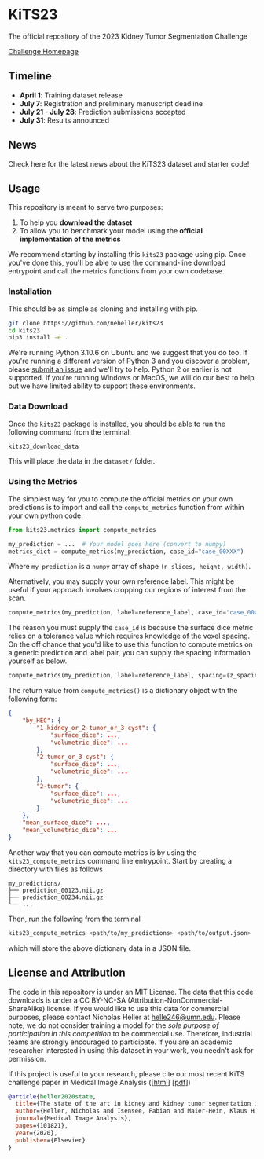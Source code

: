 # KiTS23

The official repository of the 2023 Kidney Tumor Segmentation Challenge

[Challenge Homepage](https://kits23.kits-challenge.org/)

## Timeline

- **April 1**: Training dataset release
- **July 7**: Registration and preliminary manuscript deadline
- **July 21 - July 28**: Prediction submissions accepted
- **July 31**: Results announced

## News

Check here for the latest news about the KiTS23 dataset and starter code!

## Usage

This repository is meant to serve two purposes:

1. To help you **download the dataset**
2. To allow you to benchmark your model using the **official implementation of the metrics**

We recommend starting by installing this `kits23` package using pip. Once you've done this, you'll be able to use the command-line download entrypoint and call the metrics functions from your own codebase.

### Installation

This should be as simple as cloning and installing with pip.

```bash
git clone https://github.com/neheller/kits23
cd kits23
pip3 install -e .
```

We're running Python 3.10.6 on Ubuntu and we suggest that you do too. If you're running a different version of Python 3 and you discover a problem, please [submit an issue](https://github.com/neheller/kits23/issues/new) and we'll try to help. Python 2 or earlier is not supported. If you're running Windows or MacOS, we will do our best to help but we have limited ability to support these environments.

### Data Download

Once the `kits23` package is installed, you should be able to run the following command from the terminal.

```bash
kits23_download_data
```

This will place the data in the `dataset/` folder.

### Using the Metrics

The simplest way for you to compute the official metrics on your own predictions is to import and call the `compute_metrics` function from within your own python code.

```python
from kits23.metrics import compute_metrics

my_prediction = ...  # Your model goes here (convert to numpy)
metrics_dict = compute_metrics(my_prediction, case_id="case_00XXX")
```

Where `my_prediction` is a `numpy` array of shape `(n_slices, height, width)`.

Alternatively, you may supply your own reference label. This might be useful if your approach involves cropping our regions of interest from the scan.

```python
compute_metrics(my_prediction, label=reference_label, case_id="case_00XXX")
```

The reason you must supply the `case_id` is because the surface dice metric relies on a tolerance value which requires knowledge of the voxel spacing. On the off chance that you'd like to use this function to compute metrics on a generic prediction and label pair, you can supply the spacing information yourself as below.

```python
compute_metrics(my_prediction, label=reference_label, spacing=(z_spacing_mm, y_spacing_mm, x_spacing_mm))
```

The return value from `compute_metrics()` is a dictionary object with the following form:

```json
{
    "by_HEC": {
        "1-kidney_or_2-tumor_or_3-cyst": {
            "surface_dice": ...,
            "volumetric_dice": ...
        },
        "2-tumor_or_3-cyst": {
            "surface_dice": ...,
            "volumetric_dice": ...
        },
        "2-tumor": {
            "surface_dice": ...,
            "volumetric_dice": ...
        }
    },
    "mean_surface_dice": ...,
    "mean_volumetric_dice": ...
}
```

Another way that you can compute metrics is by using the `kits23_compute_metrics` command line entrypoint. Start by creating a directory with files as follows

```text
my_predictions/
├── prediction_00123.nii.gz
├── prediction_00234.nii.gz
└── ...
```

Then, run the following from the terminal

```bash
kits23_compute_metrics <path/to/my_predictions> <path/to/output.json>
```

which will store the above dictionary data in a JSON file.

## License and Attribution

The code in this repository is under an MIT License. The data that this code downloads is under a CC BY-NC-SA (Attribution-NonCommercial-ShareAlike) license. If you would like to use this data for commercial purposes, please contact Nicholas Heller at helle246@umn.edu. Please note, we do not consider training a model for the *sole purpose of participation in this competition* to be commercial use. Therefore, industrial teams are strongly encouraged to participate. If you are an academic researcher interested in using this dataset in your work, you needn't ask for permission.

If this project is useful to your research, please cite our most recent KiTS challenge paper in Medical Image Analysis (\[[html](https://www.sciencedirect.com/science/article/abs/pii/S1361841520301857)\] \[[pdf](https://arxiv.org/pdf/1912.01054.pdf)\])

```bibtex
@article{heller2020state,
  title={The state of the art in kidney and kidney tumor segmentation in contrast-enhanced CT imaging: Results of the KiTS19 Challenge},
  author={Heller, Nicholas and Isensee, Fabian and Maier-Hein, Klaus H and Hou, Xiaoshuai and Xie, Chunmei and Li, Fengyi and Nan, Yang and Mu, Guangrui and Lin, Zhiyong and Han, Miofei and others},
  journal={Medical Image Analysis},
  pages={101821},
  year={2020},
  publisher={Elsevier}
}
```
